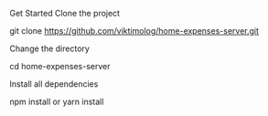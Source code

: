 Get Started Clone the project

git clone https://github.com/viktimolog/home-expenses-server.git

Change the directory

cd home-expenses-server

Install all dependencies

npm install or yarn install

